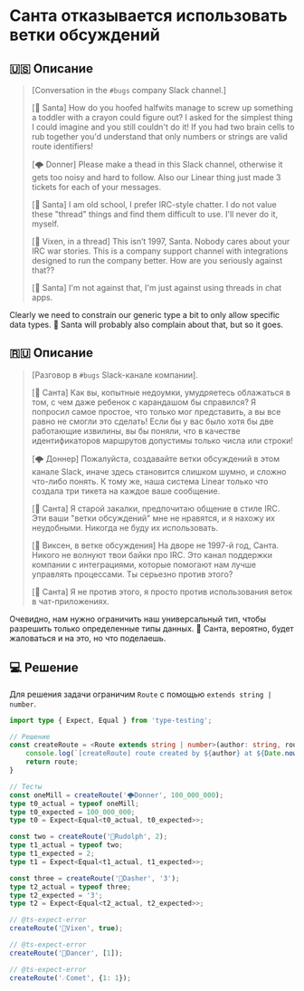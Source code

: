 # Санта отказывается использовать ветки обсуждений

## 🇺🇸 Описание

> [Conversation in the `#bugs` company Slack channel.]
>
> [🎅 Santa] How do you hoofed halfwits manage to screw up something a toddler with a crayon could figure out?
> I asked for the simplest thing I could imagine and you still couldn't do it!
> If you had two brain cells to rub together you'd understand that only numbers or strings are valid route identifiers!
>
> [🌩️ Donner] Please make a thead in this Slack channel, otherwise it gets too noisy and hard to follow.
> Also our Linear thing just made 3 tickets for each of your messages.
>
> [🎅 Santa] I am old school, I prefer IRC-style chatter.
> I do not value these "thread" things and find them difficult to use. I'll never do it, myself.
>
> [🌟 Vixen, in a thread] This isn’t 1997, Santa. Nobody cares about your IRC war stories.
> This is a company support channel with integrations designed to run the company better.
> How are you seriously against that??
>
> [🎅 Santa] I'm not against that, I'm just against using threads in chat apps.

Clearly we need to constrain our generic type a bit to only allow specific data types.
🎅 Santa will probably also complain about that, but so it goes.

## 🇷🇺 Описание

> [Разговор в `#bugs` Slack-канале компании].
>
> [🎅 Санта] Как вы, копытные недоумки, умудряетесь облажаться в том, с чем даже ребенок с карандашом бы справился?
> Я попросил самое простое, что только мог представить, а вы все равно не смогли это сделать!
> Если бы у вас было хотя бы две работающие извилины, вы бы поняли, что в качестве идентификаторов маршрутов
> допустимы только числа или строки!
>
> [🌩️ Доннер] Пожалуйста, создавайте ветки обсуждений в этом канале Slack, иначе здесь становится слишком шумно,
> и сложно что-либо понять. К тому же, наша система Linear только что создала три тикета на каждое ваше сообщение.
>
> [🎅 Санта] Я старой закалки, предпочитаю общение в стиле IRC.
> Эти ваши "ветки обсуждений" мне не нравятся, и я нахожу их неудобными. Никогда не буду их использовать.
>
> [🌟 Виксен, в ветке обсуждения] На дворе не 1997-й год, Санта. Никого не волнуют твои байки про IRC.
> Это канал поддержки компании с интеграциями, которые помогают нам лучше управлять процессами.
> Ты серьезно против этого?
>
> [🎅 Санта] Я не против этого, я просто против использования веток в чат-приложениях.

Очевидно, нам нужно ограничить наш универсальный тип, чтобы разрешить только определенные типы данных.
🎅 Санта, вероятно, будет жаловаться и на это, но что поделаешь.

## 💻 Решение

Для решения задачи ограничим `Route` с помощью `extends string | number`.

```typescript
import type { Expect, Equal } from 'type-testing';

// Решение
const createRoute = <Route extends string | number>(author: string, route: Route) => {
    console.log(`[createRoute] route created by ${author} at ${Date.now()}`);
    return route;
}

// Тесты
const oneMill = createRoute('🌩️Donner', 100_000_000);
type t0_actual = typeof oneMill;
type t0_expected = 100_000_000;
type t0 = Expect<Equal<t0_actual, t0_expected>>;

const two = createRoute('🔴Rudolph', 2);
type t1_actual = typeof two;
type t1_expected = 2;
type t1 = Expect<Equal<t1_actual, t1_expected>>;

const three = createRoute('💨Dasher', '3');
type t2_actual = typeof three;
type t2_expected = '3';
type t2 = Expect<Equal<t2_actual, t2_expected>>;

// @ts-expect-error
createRoute('🌟Vixen', true);

// @ts-expect-error
createRoute('💃Dancer', [1]);

// @ts-expect-error
createRoute('☄️Comet', {1: 1});
```